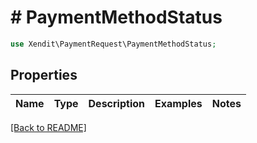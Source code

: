 # # PaymentMethodStatus


```php
use Xendit\PaymentRequest\PaymentMethodStatus;
```

## Properties

Name | Type | Description | Examples | Notes
------------ | ------------- | ------------- | ------------- | ------------- 

[[Back to README]](../../README.md)

